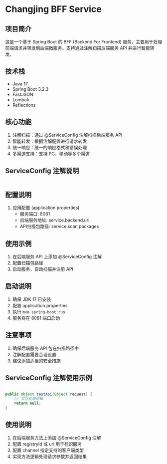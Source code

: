 # Changjing BFF Service

## 项目简介
这是一个基于 Spring Boot 的 BFF (Backend For Frontend) 服务，主要用于处理前端请求并转发到后端微服务。支持通过注解扫描后端服务 API 并进行智能转发。

## 技术栈
- Java 17
- Spring Boot 3.2.3
- FastJSON
- Lombok
- Reflections

## 核心功能
1. 注解扫描：通过 @ServiceConfig 注解扫描后端服务 API
2. 智能转发：根据注解配置进行请求转发
3. 统一响应：统一的响应格式和错误处理
4. 多渠道支持：支持 PC、移动等多个渠道

## ServiceConfig 注解说明

```java

```

## 配置说明
1. 应用配置 (application.properties)
   - 服务端口: 8081
   - 后端服务地址: service.backend.url
   - API扫描包路径: service.scan.packages

## 使用示例
1. 在后端服务 API 上添加 @ServiceConfig 注解
2. 配置扫描包路径
3. 启动服务，自动扫描并注册 API

## 启动说明
1. 确保 JDK 17 已安装
2. 配置 application.properties
3. 执行 `mvn spring-boot:run`
4. 服务将在 8081 端口启动

## 注意事项
1. 确保后端服务 API 包在扫描路径中
2. 注解配置需要合理设置
3. 建议添加适当的安全措施

## ServiceConfig 注解使用示例

```java

public Object testApi(Object request) {
    // 实际处理逻辑
    return null;
}
```

## 使用说明
1. 在后端服务方法上添加 @ServiceConfig 注解
2. 配置 registryId 或 url 用于标识服务
3. 配置 channel 指定支持的客户端类型
4. 实现方法逻辑处理请求参数并返回结果